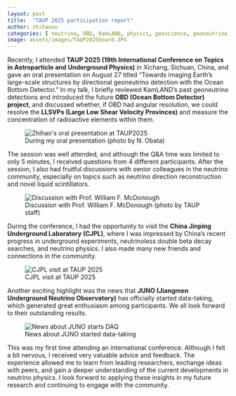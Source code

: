 ```yaml
---
layout: post
title:  "TAUP 2025 participation report"
author: zhihaoxu
categories: [ neutrino, OBD, KamLAND, physics, geoscience, geoneutrino, CJPL, TAUP, conference ]
image: assets/images/TAUP2025board.JPG
---
```


Recently, I attended **TAUP 2025 (19th International Conference on Topics in Astroparticle and Underground Physics)** in Xichang, Sichuan, China, 
and gave an oral presentation on August 27 titled “Towards imaging Earth’s large-scale structures by directional geoneutrino detection with the Ocean Bottom Detector.”
In my talk, I briefly reviewed KamLAND’s past geoneutrino detections and introduced the future **OBD (Ocean Bottom Detector) project**, 
and discussed whether, if OBD had angular resolution, we could resolve the **LLSVPs (Large Low Shear Velocity Provinces)** and measure the concentration of radioactive elements within them.

<figure>
  <img src="{{site.baseurl}}/assets/images/TAUP2025talk.JPG" alt="Zhihao's oral presentation at TAUP2025">
  <figcaption>During my oral presentation (photo by N. Obata)</figcaption>
</figure>

The session was well attended, and although the Q&A time was limited to only 5 minutes, I received questions from 4 different participants. 
After the session, I also had fruitful discussions with senior colleagues in the neutrino community, especially on topics such as neutrino direction reconstruction and novel liquid scintillators.

<figure>
  <img src="{{site.baseurl}}/assets/images/TAUP2025discussion.JPG" alt="Discussion with Prof. William F. McDonough">
  <figcaption>Discussion with Prof. William F. McDonough (photo by TAUP staff)</figcaption>
</figure>

During the conference, I had the opportunity to visit the **China Jinping Underground Laboratory (CJPL)**, 
where I was impressed by China’s recent progress in underground experiments, neutrinoless double beta decay searches, and neutrino physics.
I also made many new friends and connections in the community.

<figure>
  <img src="{{site.baseurl}}/assets/images/TAUP2025CJPL.JPG" alt="CJPL visit at TAUP 2025">
  <figcaption>CJPL visit at TAUP 2025</figcaption>
</figure>

Another exciting highlight was the news that **JUNO (Jiangmen Underground Neutrino Observatory)** has officially started data-taking, 
which generated great enthusiasm among participants. We all look forward to their outstanding results.

<figure>
  <img src="{{site.baseurl}}/assets/images/TAUP2025JUNO.JPG" alt="News about JUNO starts DAQ">
  <figcaption>News about JUNO started data-taking</figcaption>
</figure>

This was my first time attending an international conference. Although I felt a bit nervous, I received very valuable advice and feedback.
The experience allowed me to learn from leading researchers, exchange ideas with peers, and gain a deeper understanding of the current developments in neutrino physics. 
I look forward to applying these insights in my future research and continuing to engage with the community.
